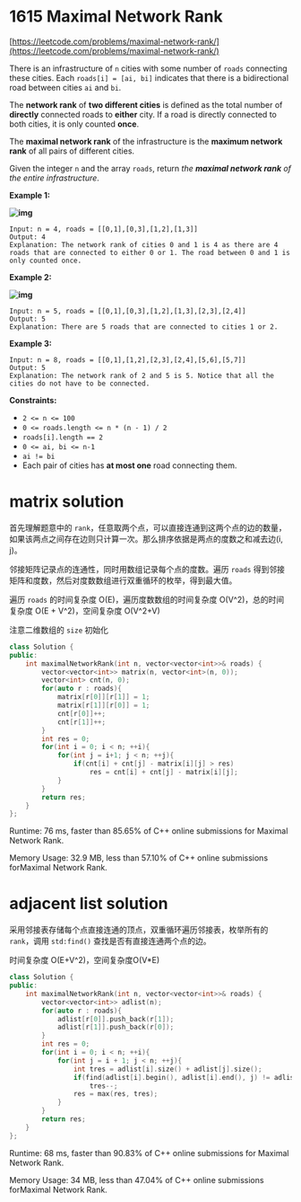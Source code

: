 # 1615 Maximal Network Rank

[https://leetcode.com/problems/maximal-network-rank/](https://leetcode.com/problems/maximal-network-rank/)

There is an infrastructure of `n` cities with some number of `roads` connecting these cities. Each `roads[i] = [ai, bi]` indicates that there is a bidirectional road between cities `ai` and `bi`.

The **network rank** of **two different cities** is defined as the total number of **directly** connected roads to **either** city. If a road is directly connected to both cities, it is only counted **once**.

The **maximal network rank** of the infrastructure is the **maximum network rank** of all pairs of different cities.

Given the integer `n` and the array `roads`, return *the **maximal network rank** of the entire infrastructure*.

 

**Example 1:**

**![img](https://assets.leetcode.com/uploads/2020/09/21/ex1.png)**

```
Input: n = 4, roads = [[0,1],[0,3],[1,2],[1,3]]
Output: 4
Explanation: The network rank of cities 0 and 1 is 4 as there are 4 roads that are connected to either 0 or 1. The road between 0 and 1 is only counted once.
```

**Example 2:**

**![img](https://assets.leetcode.com/uploads/2020/09/21/ex2.png)**

```
Input: n = 5, roads = [[0,1],[0,3],[1,2],[1,3],[2,3],[2,4]]
Output: 5
Explanation: There are 5 roads that are connected to cities 1 or 2.
```

**Example 3:**

```
Input: n = 8, roads = [[0,1],[1,2],[2,3],[2,4],[5,6],[5,7]]
Output: 5
Explanation: The network rank of 2 and 5 is 5. Notice that all the cities do not have to be connected.
```

 

**Constraints:**

- `2 <= n <= 100`
- `0 <= roads.length <= n * (n - 1) / 2`
- `roads[i].length == 2`
- `0 <= ai, bi <= n-1`
- `ai != bi`
- Each pair of cities has **at most one** road connecting them.



# matrix solution

首先理解题意中的 `rank`，任意取两个点，可以直接连通到这两个点的边的数量，如果该两点之间存在边则只计算一次。那么排序依据是两点的度数之和减去边(i, j)。

邻接矩阵记录点的连通性，同时用数组记录每个点的度数。遍历 `roads` 得到邻接矩阵和度数，然后对度数数组进行双重循环的枚举，得到最大值。

遍历 `roads` 的时间复杂度 O(E)，遍历度数数组的时间复杂度 O(V^2)，总的时间复杂度 O(E + V^2)，空间复杂度 O(V^2+V)

注意二维数组的 `size` 初始化

```c++
class Solution {
public:
    int maximalNetworkRank(int n, vector<vector<int>>& roads) {
        vector<vector<int>> matrix(n, vector<int>(n, 0));
        vector<int> cnt(n, 0);
        for(auto r : roads){
            matrix[r[0]][r[1]] = 1;
            matrix[r[1]][r[0]] = 1;
            cnt[r[0]]++;
            cnt[r[1]]++;
        }
        int res = 0;
        for(int i = 0; i < n; ++i){
            for(int j = i+1; j < n; ++j){
                if(cnt[i] + cnt[j] - matrix[i][j] > res)
                    res = cnt[i] + cnt[j] - matrix[i][j];
            }
        }
        return res;
    }
};
```

Runtime: 76 ms, faster than 85.65% of C++ online submissions for Maximal Network Rank.

Memory Usage: 32.9 MB, less than 57.10% of C++ online submissions forMaximal Network Rank.





# adjacent list solution

采用邻接表存储每个点直接连通的顶点，双重循环遍历邻接表，枚举所有的 `rank`，调用 `std:find()` 查找是否有直接连通两个点的边。

时间复杂度 O(E+V^2)，空间复杂度O(V*E)

```c++
class Solution {
public:
    int maximalNetworkRank(int n, vector<vector<int>>& roads) {
        vector<vector<int>> adlist(n);
        for(auto r : roads){
            adlist[r[0]].push_back(r[1]);
            adlist[r[1]].push_back(r[0]);
        }
        int res = 0;
        for(int i = 0; i < n; ++i){
            for(int j = i + 1; j < n; ++j){
                int tres = adlist[i].size() + adlist[j].size();
                if(find(adlist[i].begin(), adlist[i].end(), j) != adlist[i].end())
                    tres--;
                res = max(res, tres);
            }
        }
        return res;
    }
};
```

Runtime: 68 ms, faster than 90.83% of C++ online submissions for Maximal Network Rank.

Memory Usage: 34 MB, less than 47.04% of C++ online submissions forMaximal Network Rank.